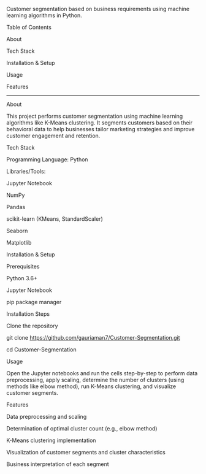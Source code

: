 Customer segmentation based on business requirements using machine learning algorithms in Python.

Table of Contents

About

Tech Stack

Installation & Setup

Usage

Features

----------------------------------------------------------------------------------------------------------------------------------------------------------------------------------------------------------------------------------------------

About

This project performs customer segmentation using machine learning algorithms like K-Means clustering. It segments customers based on their behavioral data to help businesses tailor marketing strategies and improve customer engagement and retention.

Tech Stack

Programming Language: Python

Libraries/Tools:

Jupyter Notebook

NumPy

Pandas

scikit-learn (KMeans, StandardScaler)

Seaborn

Matplotlib

Installation & Setup

Prerequisites

Python 3.6+

Jupyter Notebook

pip package manager

Installation Steps


Clone the repository

git clone https://github.com/gauriaman7/Customer-Segmentation.git

cd Customer-Segmentation

Usage

Open the Jupyter notebooks and run the cells step-by-step to perform data preprocessing, apply scaling, determine the number of clusters (using methods like elbow method), run K-Means clustering, and visualize customer segments.

Features

Data preprocessing and scaling

Determination of optimal cluster count (e.g., elbow method)

K-Means clustering implementation

Visualization of customer segments and cluster characteristics

Business interpretation of each segment

